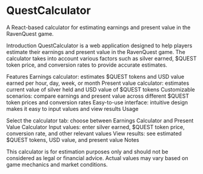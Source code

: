 # QuestCalculator
A React-based calculator for estimating earnings and present value in the RavenQuest game.

Introduction
QuestCalculator is a web application designed to help players estimate their earnings and present value in the RavenQuest game. The calculator takes into account various factors such as silver earned, $QUEST token price, and conversion rates to provide accurate estimates.

Features
Earnings calculator: estimates $QUEST tokens and USD value earned per hour, day, week, or month
Present value calculator: estimates current value of silver held and USD value of $QUEST tokens
Customizable scenarios: compare earnings and present value across different $QUEST token prices and conversion rates
Easy-to-use interface: intuitive design makes it easy to input values and view results
Usage

Select the calculator tab: choose between Earnings Calculator and Present Value Calculator
Input values: enter silver earned, $QUEST token price, conversion rate, and other relevant values
View results: see estimated $QUEST tokens, USD value, and present value
Notes

This calculator is for estimation purposes only and should not be considered as legal or financial advice.
Actual values may vary based on game mechanics and market conditions.
